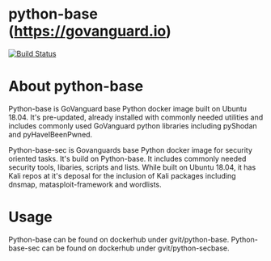python-base (https://govanguard.io)
==
[![Build Status](https://travis-ci.com/GoVanguard/python-base.svg?branch=master)](https://travis-ci.com/GoVanguard/python-base)

# About python-base
Python-base is GoVanguard base Python docker image built on Ubuntu 18.04. It's pre-updated, already installed with commonly needed utilities and includes commonly used GoVanguard python libraries including pyShodan and pyHaveIBeenPwned.

Python-base-sec is Govanguards base Python docker image for security oriented tasks. It's build on Python-base. It includes commonly needed security tools, libaries, scripts and lists. While built on Ubuntu 18.04, it has Kali repos at it's deposal for the inclusion of Kali packages including dnsmap, matasploit-framework and wordlists.

# Usage
Python-base can be found on dockerhub under gvit/python-base.
Python-base-sec can be found on dockerhub under gvit/python-secbase.
